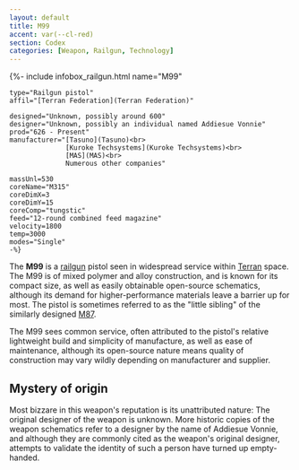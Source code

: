 ```yaml
---
layout: default
title: M99
accent: var(--cl-red)
section: Codex
categories: [Weapon, Railgun, Technology]
---
```

{%- include infobox_railgun.html
    name="M99"

    type="Railgun pistol"
    affil="[Terran Federation](Terran Federation)"

    designed="Unknown, possibly around 600"
    designer="Unknown, possibly an individual named Addiesue Vonnie"
    prod="626 - Present"
    manufacturer="[Tasuno](Tasuno)<br>
                  [Kuroke Techsystems](Kuroke Techsystems)<br>
                  [MAS](MAS)<br>
                  Numerous other companies"

    massUnl=530
    coreName="M315"
    coreDimX=3
    coreDimY=15
    coreComp="tungstic"
    feed="12-round combined feed magazine"
    velocity=1800
    temp=3000
    modes="Single"
    -%}

The **M99** is a [railgun](Railgun) pistol seen in widespread service within [Terran](Terran_Federation)
space. The M99 is of mixed polymer and alloy construction, and is known for its compact size, as well
as easily obtainable open-source schematics, although its demand for higher-performance materials leave
a barrier up for most. The pistol is sometimes referred to as the "little sibling" of the similarly
designed [M87](M87).

The M99 sees common service, often attributed to the pistol's relative lightweight build and
simplicity of manufacture, as well as ease of maintenance, although its open-source nature means
quality of construction may vary wildly depending on manufacturer and supplier.

## Mystery of origin
Most bizzare in this weapon's reputation is its unattributed nature: The original designer of the
weapon is unknown. More historic copies of the weapon schematics refer to a designer by the name of
Addiesue Vonnie, and although they are commonly cited as the weapon's original designer, attempts to
validate the identity of such a person have turned up empty-handed.
